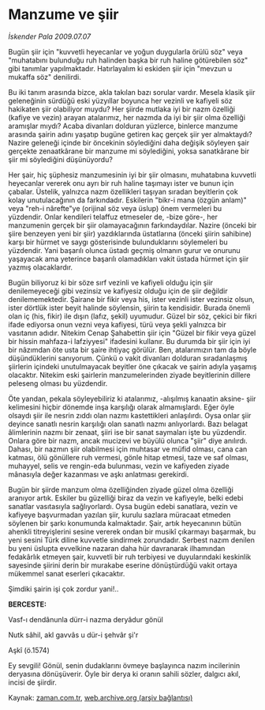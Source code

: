 # Manzume ve şiir

*İskender Pala 2009.07.07*

<tr><td class="metin" colspan="2" style="padding-top: 20px; padding-left: 5px; ">Bugün şiir için "kuvvetli heyecanlar ve yoğun duygularla örülü söz" veya "muhatabını bulunduğu ruh halinden başka bir ruh haline götürebilen söz" gibi tanımlar yapılmaktadır. Hatırlayalım ki eskiden şiir için "mevzun u mukaffa söz" denilirdi.</td></tr><tr><td class="metin" colspan="2" style="padding-top: 20px; padding-left: 5px; "><p>Bu iki tanım arasında bizce, akla takılan bazı sorular vardır. Mesela klasik şiir geleneğinin sürdüğü eski yüzyıllar boyunca her vezinli ve kafiyeli söz hakikaten şiir olabiliyor muydu? Her şiirde mutlaka iyi bir nazm özelliği (kafiye ve vezin) arayan atalarımız, her nazmda da iyi bir şiir olma özelliği aramışlar mıydı? Acaba divanları dolduran yüzlerce, binlerce manzume arasında şairin adını yaşatıp bugüne getiren kaç gerçek şiir yer almaktaydı? Nazire geleneği içinde bir öncekinin söylediğini daha değişik söyleyen şair gerçekte zenaatkârane bir manzume mi söylediğini, yoksa sanatkârane bir şiir mi söylediğini düşünüyordu?
<p>Her şair, hiç şüphesiz manzumesinin iyi bir şiir olmasını, muhatabına kuvvetli heyecanlar vererek onu ayrı bir ruh haline taşımayı ister ve bunun için çabalar. Üstelik, yalnızca nazm özellikleri taşıyan sıradan beyitlerin çok kolay unutulacağının da farkındadır. Eskilerin "bikr-i mana (özgün anlam)" veya "reh-i nârefte"ye (orijinal söz veya üslup) önem vermeleri bu yüzdendir. Onlar kendileri telaffuz etmeseler de, -bize göre-, her manzumenin gerçek bir şiir olamayacağının farkındaydılar. Nazire (önceki bir şiire benzeyen yeni bir şiir) yazdıklarında üstatlarına (önceki şiirin sahibine) karşı bir hürmet ve saygı gösterisinde bulunduklarını söylemeleri bu yüzdendir. Yani başarılı olunca üstadı geçmiş olmanın gurur ve onurunu yaşayacak ama yeterince başarılı olamadıkları vakit üstada hürmet için şiir yazmış olacaklardır.
<p>Bugün biliyoruz ki bir söze sırf vezinli ve kafiyeli olduğu için şiir denilemeyeceği gibi vezinsiz ve kafiyesiz olduğu için de şiir değildir denilememektedir. Şairane bir fikir veya his, ister vezinli ister vezinsiz olsun, ister dörtlük ister beyit halinde söylensin, şiirin ta kendisidir. Burada önemli olan iç (his, fikir) ile dışın (lafız, şekil) uyumudur. Güzel bir söz, çekici bir fikri ifade ediyorsa onun vezni veya kafiyesi, türü veya şekli yalnızca bir vasıtanın adıdır. Nitekim Cenap Şahabettin şiir için "Güzel bir fikir veya güzel bir hissin mahfaza-i lafziyyesi" ifadesini kullanır. Bu durumda bir şiir için iyi bir nâzımdan öte usta bir şaire ihtiyaç görülür. Ben, atalarımızın tam da böyle düşündüklerini sanıyorum. Çünkü o vakit divanları dolduran sıradanlaşmış şiirlerin içindeki unutulmayacak beyitler öne çıkacak ve şairin adıyla yaşamış olacaktır. Nitekim eski şairlerin manzumelerinden ziyade beyitlerinin dillere peleseng olması bu yüzdendir.
<p>Öte yandan, pekala söyleyebiliriz ki atalarımız, -alışılmış kanaatin aksine- şiir kelimesini hiçbir dönemde inşa karşılığı olarak almamışlardı. Eğer öyle olsaydı şiir ile nesrin zıddı olan nazmı kastettikleri anlaşılırdı. Oysa onlar şiir deyince sanatlı nesrin karşılığı olan sanatlı nazmı anlıyorlardı. Bazı belagat âlimlerinin nazmı bir zenaat, şiiri ise bir sanat saymaları işte bu yüzdendir. Onlara göre bir nazm, ancak mucizevi ve büyülü olunca "şiir" diye anılırdı. Dahası, bir nazmın şiir olabilmesi için muhtasar ve müfid olması, cana can katması, ölü gönüllere ruh vermesi, gönle hitap etmesi, taze ve saf olması, muhayyel, selis ve rengin-eda bulunması, vezin ve kafiyeden ziyade mânasıyla değer kazanması ve aşkı anlatması gerekirdi.
<p>Bugün bir şiirde manzum olma özelliğinden ziyade güzel olma özelliği aranıyor artık. Eskiler bu güzelliği biraz da vezin ve kafiyeyle, belki edebi sanatlar vasıtasıyla sağlıyorlardı. Oysa bugün edebi sanatlara, vezin ve kafiyeye başvurmadan yazılan şiir, kurulu sazlara müracaat etmeden söylenen bir şarkı konumunda kalmaktadır. Şair, artık heyecanının bütün ahenkli titreyişlerini sesine vererek ondan bir musikî çıkarmayı başarmak, bu yeni sesini Türk diline kuvvetle sindirmek zorundadır. Serbest nazım denilen bu yeni üslupta evvelkine nazaran daha hür davranarak ilhamından fedakârlık etmeyen şair, kuvvetli bir ruh terbiyesi ve duyularındaki keskinlik sayesinde şiirini derin bir murakabe eserine dönüştürdüğü vakit ortaya mükemmel sanat eserleri çıkacaktır.
<p>Şimdiki şairin işi çok zordur yani!..
<p><b>BERCESTE:</b>
<p>Vasf-ı dendânunla dürr-i nazma deryâdur gönül
<p>Nutk sâhil, akl gavvâs u dür-i şehvâr şi'r
<p>Aşkî (ö.1574)
<p>Ey sevgili! Gönül, senin dudaklarını övmeye başlayınca nazım incilerinin deryasına dönüşüverir. Öyle bir derya ki oranın sahili sözler, dalgıcı akıl, incisi de şiirdir.<br/></p></p></p></p></p></p></p></p></p></p></p></td></tr>

Kaynak: [zaman.com.tr](http://zaman.com.tr/yazar.do?yazino=866753), [web.archive.org (arşiv bağlantısı)](http://web.archive.org/web/20091106145438/http://www.zaman.com.tr:80/yazar.do?yazino=866753)
